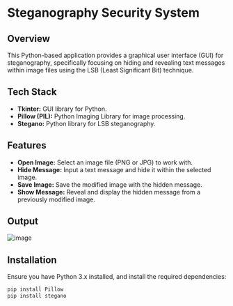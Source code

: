 # Steganography Security System

## Overview
This Python-based application provides a graphical user interface (GUI) for steganography, specifically focusing on hiding and revealing text messages within image files using the LSB (Least Significant Bit) technique.

## Tech Stack
- **Tkinter:** GUI library for Python.
- **Pillow (PIL):** Python Imaging Library for image processing.
- **Stegano:** Python library for LSB steganography.

## Features
- **Open Image:** Select an image file (PNG or JPG) to work with.
- **Hide Message:** Input a text message and hide it within the selected image.
- **Save Image:** Save the modified image with the hidden message.
- **Show Message:** Reveal and display the hidden message from a previously modified image.

## Output

![image](https://github.com/SrideviS-14/Steganography/assets/103082820/ab44129d-aff6-48a1-9d99-66b16b4760b0)


## Installation
Ensure you have Python 3.x installed, and install the required dependencies:

```bash
pip install Pillow
pip install stegano

